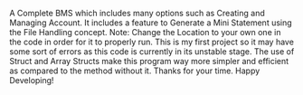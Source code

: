 A Complete BMS which includes many options such as Creating and Managing Account.
It includes a feature to Generate a Mini Statement using the File Handling concept.
Note: Change the Location to your own one in the code in order for it to properly run. 
This is my first project so it may have some sort of errors as this code is currently in its unstable stage.
The use of Struct and Array Structs make this program way more simpler and efficient as compared to the method without it.
Thanks for your time. Happy Developing!
